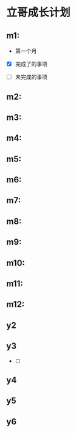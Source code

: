 # 立哥成长计划

## m1:
- 第一个月
- [x] 完成了的事项
- [ ] 未完成的事项



## m2:

## m3:

## m4:

## m5:

## m6:

## m7:

## m8:

## m9:

## m10:

## m11:

## m12:

## y2

## y3
- [ ] 

## y4

## y5

## y6

